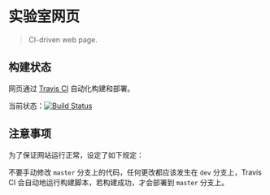 # 实验室网页

> CI-driven web page.

## 构建状态

网页通过 [Travis CI](https://travis-ci.org/) 自动化构建和部署。

当前状态：[![Build Status](https://travis-ci.org/academic532/academic532.github.io.svg?branch=dev)](https://travis-ci.org/academic532/academic532.github.io)

## 注意事项

为了保证网站运行正常，设定了如下规定：

不要手动修改 `master` 分支上的代码，任何更改都应该发生在 `dev` 分支上，Travis CI 会自动地运行构建脚本，若构建成功，才会部署到 `master` 分支上。

